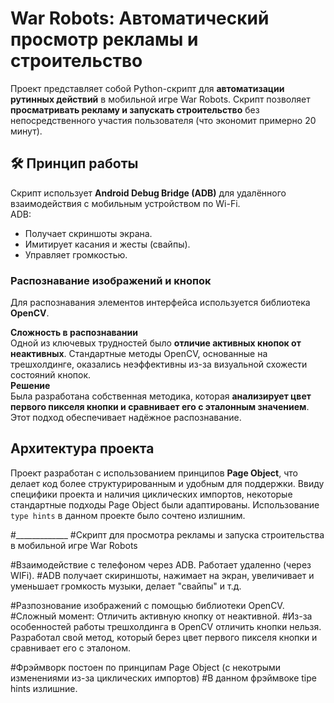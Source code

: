 # War Robots: Автоматический просмотр рекламы и строительство

Проект представляет собой Python-скрипт для **автоматизации рутинных действий** в мобильной игре War Robots. Скрипт позволяет **просматривать рекламу и запускать строительство** без непосредственного участия пользователя (что экономит примерно 20 минут).

## 🛠️ Принцип работы

Скрипт использует **Android Debug Bridge (ADB)** для удалённого взаимодействия с мобильным устройством по Wi-Fi.   
ADB:
* Получает скриншоты экрана.
* Имитирует касания и жесты (свайпы).
* Управляет громкостью.

### Распознавание изображений и кнопок

Для распознавания элементов интерфейса используется библиотека **OpenCV**.

**Сложность в распознавании**  
Одной из ключевых трудностей было **отличие активных кнопок от неактивных**. Стандартные методы OpenCV, основанные на трешхолдинге, оказались неэффективны из-за визуальной схожести состояний кнопок.  
**Решение**  
Была разработана собственная методика, которая **анализирует цвет первого пикселя кнопки и сравнивает его с эталонным значением**. Этот подход обеспечивает надёжное распознавание.

## Архитектура проекта

Проект разработан с использованием принципов **Page Object**, что делает код более структурированным и удобным для поддержки. 
Ввиду специфики проекта и наличия циклических импортов, некоторые стандартные подходы Page Object были адаптированы. Использование `type hints` в данном проекте было сочтено излишним.

#_____________
#Скрипт для просмотра рекламы и запуска строительства в мобильной игре War Robots

#Взаимодействие с телефоном через ADB. Работает удаленно (через WIFi).
#ADB получает скириншоты, нажимает на экран, увеличивает и уменьшает громкость музыки, делает "свайпы" и т.д.

#Разпознование изображений с помощью библиотеки OpenCV.
#Сложный момент: Отличить активную кнопку от неактивной. 
#Из-за особенностей работы трешхолдинга в OpenCV отличить кнопки нельзя. Разработал свой метод, который берез цвет первого пикселя кнопки и сравнивает его с эталоном. 

#Фрэймворк постоен по принципам Page Object (с некотрыми изменениями из-за циклических импортов)
#В данном фрэймвоке tipe hints излишние.



